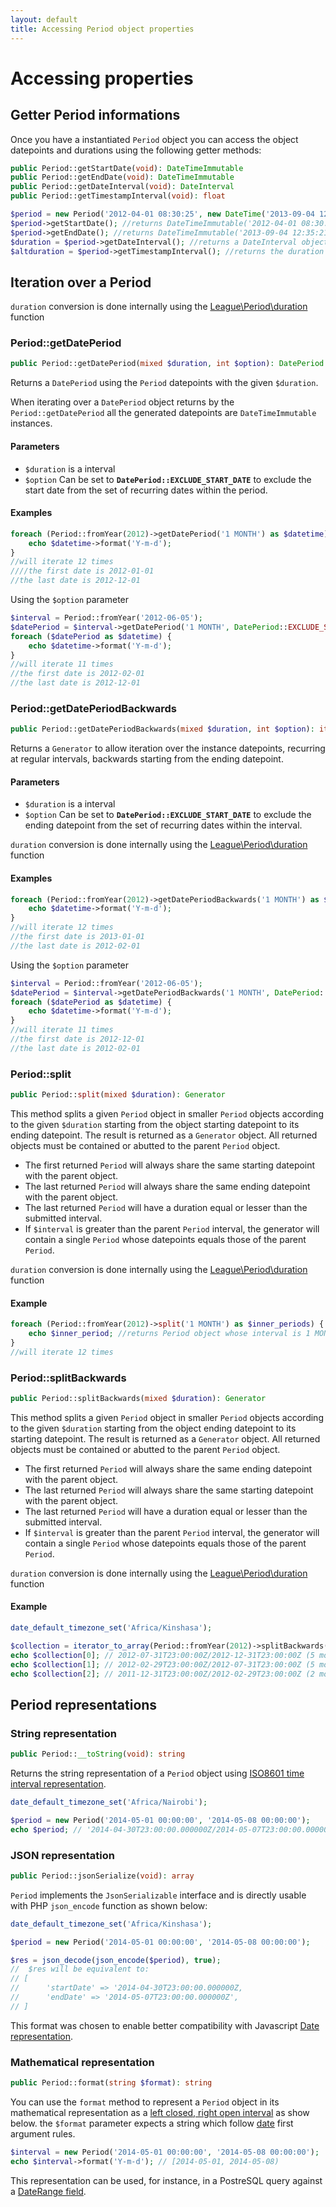 ```yaml
---
layout: default
title: Accessing Period object properties
---
```


# Accessing properties

## Getter Period informations

Once you have a instantiated `Period` object you can access the object datepoints and durations using the following getter methods:

~~~php
public Period::getStartDate(void): DateTimeImmutable
public Period::getEndDate(void): DateTimeImmutable
public Period::getDateInterval(void): DateInterval
public Period::getTimestampInterval(void): float
~~~

~~~php
$period = new Period('2012-04-01 08:30:25', new DateTime('2013-09-04 12:35:21'));
$period->getStartDate(); //returns DateTimeImmutable('2012-04-01 08:30:25');
$period->getEndDate(); //returns DateTimeImmutable('2013-09-04 12:35:21');
$duration = $period->getDateInterval(); //returns a DateInterval object
$altduration = $period->getTimestampInterval(); //returns the duration in seconds
~~~

## Iteration over a Period

<p class="message-info"><code>duration</code> conversion is done internally using the <a href="/4.0/definitions/#duration">League\Period\duration</a> function</p>

### Period::getDatePeriod

~~~php
public Period::getDatePeriod(mixed $duration, int $option): DatePeriod
~~~

Returns a `DatePeriod` using the `Period` datepoints with the given `$duration`.

<p class="message-notice">When iterating over a <code>DatePeriod</code> object returns by the <code>Period::getDatePeriod</code> all the generated datepoints are <code>DateTimeImmutable</code> instances.</p>

#### Parameters

- `$duration` is a interval
- `$option` Can be set to **`DatePeriod::EXCLUDE_START_DATE`** to exclude the start date from the set of recurring dates within the period.


#### Examples

~~~php
foreach (Period::fromYear(2012)->getDatePeriod('1 MONTH') as $datetime) {
    echo $datetime->format('Y-m-d');
}
//will iterate 12 times
////the first date is 2012-01-01
//the last date is 2012-12-01
~~~

Using the `$option` parameter

~~~php
$interval = Period::fromYear('2012-06-05');
$datePeriod = $interval->getDatePeriod('1 MONTH', DatePeriod::EXCLUDE_START_DATE);
foreach ($datePeriod as $datetime) {
    echo $datetime->format('Y-m-d');
}
//will iterate 11 times
//the first date is 2012-02-01
//the last date is 2012-12-01
~~~

### Period::getDatePeriodBackwards

~~~php
public Period::getDatePeriodBackwards(mixed $duration, int $option): iterable<DateTimeImmutable>
~~~

Returns a `Generator` to allow iteration over the instance datepoints, recurring at regular intervals, backwards starting from the ending datepoint.

#### Parameters

- `$duration` is a interval
- `$option` Can be set to **`DatePeriod::EXCLUDE_START_DATE`** to exclude the ending datepoint from the set of recurring dates within the interval.

<p class="message-info"><code>duration</code> conversion is done internally using the <a href="/4.0/definitions/#duration">League\Period\duration</a> function</p>

#### Examples

~~~php
foreach (Period::fromYear(2012)->getDatePeriodBackwards('1 MONTH') as $datetime) {
    echo $datetime->format('Y-m-d');
}
//will iterate 12 times
//the first date is 2013-01-01
//the last date is 2012-02-01
~~~

Using the `$option` parameter

~~~php
$interval = Period::fromYear('2012-06-05');
$datePeriod = $interval->getDatePeriodBackwards('1 MONTH', DatePeriod::EXCLUDE_START_DATE);
foreach ($datePeriod as $datetime) {
    echo $datetime->format('Y-m-d');
}
//will iterate 11 times
//the first date is 2012-12-01
//the last date is 2012-02-01
~~~




### Period::split

~~~php
public Period::split(mixed $duration): Generator
~~~

This method splits a given `Period` object in smaller `Period` objects according to the given `$duration` starting from the object starting datepoint to its ending datepoint. The result is returned as a `Generator` object. All returned objects must be contained or abutted to the parent `Period` object.

- The first returned `Period` will always share the same starting datepoint with the parent object.
- The last returned `Period` will always share the same ending datepoint with the parent object.
- The last returned `Period` will have a duration equal or lesser than the submitted interval.
- If `$interval` is greater than the parent `Period` interval, the generator will contain a single `Period` whose datepoints equals those of the parent `Period`.

<p class="message-info"><code>duration</code> conversion is done internally using the <a href="/4.0/definitions/#duration">League\Period\duration</a> function</p>

#### Example

~~~php
foreach (Period::fromYear(2012)->split('1 MONTH') as $inner_periods) {
    echo $inner_period; //returns Period object whose interval is 1 MONTH
}
//will iterate 12 times
~~~

### Period::splitBackwards

~~~php
public Period::splitBackwards(mixed $duration): Generator
~~~

This method splits a given `Period` object in smaller `Period` objects according to the given `$duration` starting from the object ending datepoint to its starting datepoint. The result is returned as a `Generator` object. All returned objects must be contained or abutted to the parent `Period` object.

- The first returned `Period` will always share the same ending datepoint with the parent object.
- The last returned `Period` will always share the same starting datepoint with the parent object.
- The last returned `Period` will have a duration equal or lesser than the submitted interval.
- If `$interval` is greater than the parent `Period` interval, the generator will contain a single `Period` whose datepoints equals those of the parent `Period`.

<p class="message-info"><code>duration</code> conversion is done internally using the <a href="/4.0/definitions/#duration">League\Period\duration</a> function</p>

#### Example

~~~php
date_default_timezone_set('Africa/Kinshasa');

$collection = iterator_to_array(Period::fromYear(2012)->splitBackwards('5 MONTH'));
echo $collection[0]; // 2012-07-31T23:00:00Z/2012-12-31T23:00:00Z (5 months interval)
echo $collection[1]; // 2012-02-29T23:00:00Z/2012-07-31T23:00:00Z (5 months interval)
echo $collection[2]; // 2011-12-31T23:00:00Z/2012-02-29T23:00:00Z (2 months interval)
~~~

## Period representations

### String representation

~~~php
public Period::__toString(void): string
~~~

Returns the string representation of a `Period` object using [ISO8601 time interval representation](http://en.wikipedia.org/wiki/ISO_8601#Time_intervals).

~~~php
date_default_timezone_set('Africa/Nairobi');

$period = new Period('2014-05-01 00:00:00', '2014-05-08 00:00:00');
echo $period; // '2014-04-30T23:00:00.000000Z/2014-05-07T23:00:00.000000Z'
~~~

### JSON representation

~~~php
public Period::jsonSerialize(void): array
~~~

`Period` implements the `JsonSerializable` interface and is directly usable with PHP `json_encode` function as shown below:

~~~php
date_default_timezone_set('Africa/Kinshasa');

$period = new Period('2014-05-01 00:00:00', '2014-05-08 00:00:00');

$res = json_decode(json_encode($period), true);
//  $res will be equivalent to:
// [
//      'startDate' => '2014-04-30T23:00:00.000000Z,
//      'endDate' => '2014-05-07T23:00:00.000000Z',
// ]
~~~

<p class="message-info">This format was chosen to enable better compatibility with Javascript <a href="https://developer.mozilla.org/en-US/docs/Web/JavaScript/Reference/Global_Objects/Date/toISOString">Date representation</a>.</p>

### Mathematical representation

~~~php
public Period::format(string $format): string
~~~

You can use the `format` method to represent a `Period` object in its mathematical representation as a [left closed, right open interval](https://en.wikipedia.org/wiki/Interval_(methematics)#Notations_for_intervals) as show below. the `$format` parameter expects a string which follow [date](http://php.net/manual/en/function.date.php) first argument rules.

~~~php
$interval = new Period('2014-05-01 00:00:00', '2014-05-08 00:00:00');
echo $interval->format('Y-m-d'); // [2014-05-01, 2014-05-08)
~~~

This representation can be used, for instance, in a PostreSQL query against a [DateRange field](https://www.postgresql.org/docs/9.3/static/rangetypes.html).